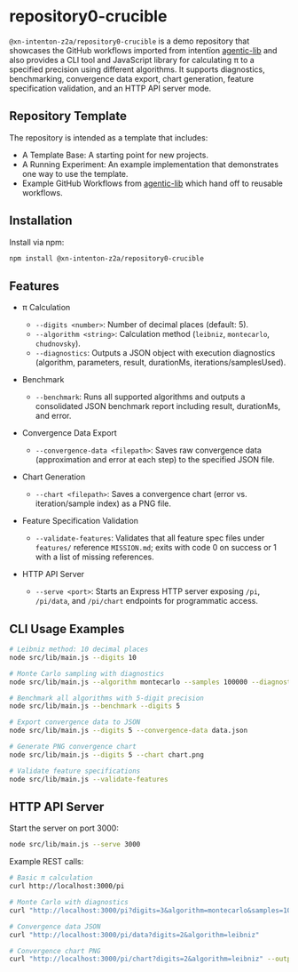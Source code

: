 # repository0-crucible

`@xn-intenton-z2a/repository0-crucible` is a demo repository that showcases the GitHub workflows imported from intentïon [agentic-lib](https://github.com/xn-intenton-z2a/agentic-lib) and also provides a CLI tool and JavaScript library for calculating π to a specified precision using different algorithms. It supports diagnostics, benchmarking, convergence data export, chart generation, feature specification validation, and an HTTP API server mode.

## Repository Template

The repository is intended as a template that includes:
* A Template Base: A starting point for new projects.
* A Running Experiment: An example implementation that demonstrates one way to use the template.
* Example GitHub Workflows from [agentic-lib](https://github.com/xn-intenton-z2a/agentic-lib) which hand off to reusable workflows.

## Installation

Install via npm:

```bash
npm install @xn-intenton-z2a/repository0-crucible
```

## Features

* π Calculation  
  - `--digits <number>`: Number of decimal places (default: 5).  
  - `--algorithm <string>`: Calculation method (`leibniz`, `montecarlo`, `chudnovsky`).  
  - `--diagnostics`: Outputs a JSON object with execution diagnostics (algorithm, parameters, result, durationMs, iterations/samplesUsed).

* Benchmark  
  - `--benchmark`: Runs all supported algorithms and outputs a consolidated JSON benchmark report including result, durationMs, and error.

* Convergence Data Export  
  - `--convergence-data <filepath>`: Saves raw convergence data (approximation and error at each step) to the specified JSON file.

* Chart Generation  
  - `--chart <filepath>`: Saves a convergence chart (error vs. iteration/sample index) as a PNG file.

* Feature Specification Validation  
  - `--validate-features`: Validates that all feature spec files under `features/` reference `MISSION.md`; exits with code 0 on success or 1 with a list of missing references.

* HTTP API Server  
  - `--serve <port>`: Starts an Express HTTP server exposing `/pi`, `/pi/data`, and `/pi/chart` endpoints for programmatic access.

## CLI Usage Examples

```bash
# Leibniz method: 10 decimal places
node src/lib/main.js --digits 10

# Monte Carlo sampling with diagnostics
node src/lib/main.js --algorithm montecarlo --samples 100000 --diagnostics

# Benchmark all algorithms with 5-digit precision
node src/lib/main.js --benchmark --digits 5

# Export convergence data to JSON
node src/lib/main.js --digits 5 --convergence-data data.json

# Generate PNG convergence chart
node src/lib/main.js --digits 5 --chart chart.png

# Validate feature specifications
node src/lib/main.js --validate-features
```

## HTTP API Server

Start the server on port 3000:

```bash
node src/lib/main.js --serve 3000
```

Example REST calls:

```bash
# Basic π calculation
curl http://localhost:3000/pi

# Monte Carlo with diagnostics
curl "http://localhost:3000/pi?digits=3&algorithm=montecarlo&samples=1000&diagnostics=true"

# Convergence data JSON
curl "http://localhost:3000/pi/data?digits=2&algorithm=leibniz"

# Convergence chart PNG
curl "http://localhost:3000/pi/chart?digits=2&algorithm=leibniz" --output chart.png
```